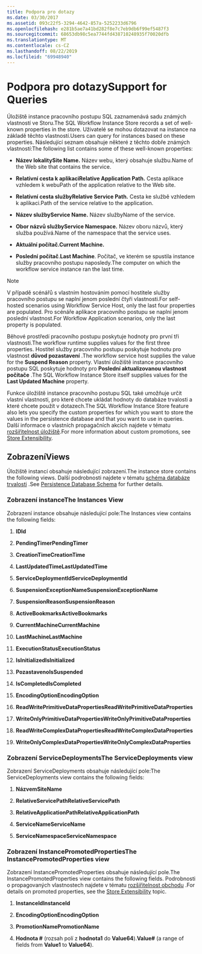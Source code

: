 ```yaml
---
title: Podpora pro dotazy
ms.date: 03/30/2017
ms.assetid: 093c22f5-3294-4642-857a-5252233d6796
ms.openlocfilehash: e281b5ae7a41bd282f8e7c7eb9db6f99ef5487f3
ms.sourcegitcommit: 68653db98c5ea7744fd438710248935f70020dfb
ms.translationtype: MT
ms.contentlocale: cs-CZ
ms.lasthandoff: 08/22/2019
ms.locfileid: "69948940"
---
```

# <a name="support-for-queries"></a><span data-ttu-id="042de-102">Podpora pro dotazy</span><span class="sxs-lookup"><span data-stu-id="042de-102">Support for Queries</span></span>
<span data-ttu-id="042de-103">Úložiště instance pracovního postupu SQL zaznamenává sadu známých vlastností ve Storu.</span><span class="sxs-lookup"><span data-stu-id="042de-103">The SQL Workflow Instance Store records a set of well-known properties in the store.</span></span> <span data-ttu-id="042de-104">Uživatelé se mohou dotazovat na instance na základě těchto vlastností.</span><span class="sxs-lookup"><span data-stu-id="042de-104">Users can query for instances based on these properties.</span></span> <span data-ttu-id="042de-105">Následující seznam obsahuje některé z těchto dobře známých vlastností:</span><span class="sxs-lookup"><span data-stu-id="042de-105">The following list contains some of these well-known properties:</span></span>  
  
- <span data-ttu-id="042de-106">**Název lokality**</span><span class="sxs-lookup"><span data-stu-id="042de-106">**Site Name.**</span></span> <span data-ttu-id="042de-107">Název webu, který obsahuje službu.</span><span class="sxs-lookup"><span data-stu-id="042de-107">Name of the Web site that contains the service.</span></span>  
  
- <span data-ttu-id="042de-108">**Relativní cesta k aplikaci**</span><span class="sxs-lookup"><span data-stu-id="042de-108">**Relative Application Path.**</span></span> <span data-ttu-id="042de-109">Cesta aplikace vzhledem k webu</span><span class="sxs-lookup"><span data-stu-id="042de-109">Path of the application relative to the Web site.</span></span>  
  
- <span data-ttu-id="042de-110">**Relativní cesta služby**</span><span class="sxs-lookup"><span data-stu-id="042de-110">**Relative Service Path.**</span></span> <span data-ttu-id="042de-111">Cesta ke službě vzhledem k aplikaci.</span><span class="sxs-lookup"><span data-stu-id="042de-111">Path of the service relative to the application.</span></span>  
  
- <span data-ttu-id="042de-112">**Název služby**</span><span class="sxs-lookup"><span data-stu-id="042de-112">**Service Name.**</span></span> <span data-ttu-id="042de-113">Název služby</span><span class="sxs-lookup"><span data-stu-id="042de-113">Name of the service.</span></span>  
  
- <span data-ttu-id="042de-114">**Obor názvů služby**</span><span class="sxs-lookup"><span data-stu-id="042de-114">**Service Namespace.**</span></span> <span data-ttu-id="042de-115">Název oboru názvů, který služba používá.</span><span class="sxs-lookup"><span data-stu-id="042de-115">Name of the namespace that the service uses.</span></span>  
  
- <span data-ttu-id="042de-116">**Aktuální počítač.**</span><span class="sxs-lookup"><span data-stu-id="042de-116">**Current Machine.**</span></span>  
  
- <span data-ttu-id="042de-117">**Poslední počítač**.</span><span class="sxs-lookup"><span data-stu-id="042de-117">**Last Machine**.</span></span> <span data-ttu-id="042de-118">Počítač, ve kterém se spustila instance služby pracovního postupu naposledy.</span><span class="sxs-lookup"><span data-stu-id="042de-118">The computer on which the workflow service instance ran the last time.</span></span>  
  
> [!NOTE]
> <span data-ttu-id="042de-119">V případě scénářů s vlastním hostováním pomocí hostitele služby pracovního postupu se naplní jenom poslední čtyři vlastnosti.</span><span class="sxs-lookup"><span data-stu-id="042de-119">For self-hosted scenarios using Workflow Service Host, only the last four properties are populated.</span></span> <span data-ttu-id="042de-120">Pro scénáře aplikace pracovního postupu se naplní jenom poslední vlastnost.</span><span class="sxs-lookup"><span data-stu-id="042de-120">For Workflow Application scenarios, only the last property is populated.</span></span>  
  
 <span data-ttu-id="042de-121">Běhové prostředí pracovního postupu poskytuje hodnoty pro první tři vlastnosti.</span><span class="sxs-lookup"><span data-stu-id="042de-121">The workflow runtime supplies values for the first three properties.</span></span> <span data-ttu-id="042de-122">Hostitel služby pracovního postupu poskytuje hodnotu pro vlastnost **důvod pozastavení** .</span><span class="sxs-lookup"><span data-stu-id="042de-122">The workflow service host supplies the value for the **Suspend Reason** property.</span></span> <span data-ttu-id="042de-123">Vlastní úložiště instance pracovního postupu SQL poskytuje hodnoty pro **Poslední aktualizovanou vlastnost počítače** .</span><span class="sxs-lookup"><span data-stu-id="042de-123">The SQL Workflow Instance Store itself supplies values for the **Last Updated Machine** property.</span></span>  
  
 <span data-ttu-id="042de-124">Funkce úložiště instance pracovního postupu SQL také umožňuje určit vlastní vlastnosti, pro které chcete ukládat hodnoty do databáze trvalosti a které chcete použít v dotazech.</span><span class="sxs-lookup"><span data-stu-id="042de-124">The SQL Workflow Instance Store feature also lets you specify the custom properties for which you want to store the values in the persistence database and that you want to use in queries.</span></span> <span data-ttu-id="042de-125">Další informace o vlastních propagačních akcích najdete v tématu [rozšiřitelnost úložiště](store-extensibility.md).</span><span class="sxs-lookup"><span data-stu-id="042de-125">For more information about custom promotions, see [Store Extensibility](store-extensibility.md).</span></span>  
  
## <a name="views"></a><span data-ttu-id="042de-126">Zobrazení</span><span class="sxs-lookup"><span data-stu-id="042de-126">Views</span></span>  
 <span data-ttu-id="042de-127">Úložiště instancí obsahuje následující zobrazení.</span><span class="sxs-lookup"><span data-stu-id="042de-127">The instance store contains the following views.</span></span> <span data-ttu-id="042de-128">Další podrobnosti najdete v tématu [schéma databáze trvalosti](persistence-database-schema.md) .</span><span class="sxs-lookup"><span data-stu-id="042de-128">See [Persistence Database Schema](persistence-database-schema.md) for further details.</span></span>  
  
### <a name="the-instances-view"></a><span data-ttu-id="042de-129">Zobrazení instance</span><span class="sxs-lookup"><span data-stu-id="042de-129">The Instances View</span></span>  
 <span data-ttu-id="042de-130">Zobrazení instance obsahuje následující pole:</span><span class="sxs-lookup"><span data-stu-id="042de-130">The Instances view contains the following fields:</span></span>  
  
1. <span data-ttu-id="042de-131">**ID**</span><span class="sxs-lookup"><span data-stu-id="042de-131">**Id**</span></span>  
  
2. <span data-ttu-id="042de-132">**PendingTimer**</span><span class="sxs-lookup"><span data-stu-id="042de-132">**PendingTimer**</span></span>  
  
3. <span data-ttu-id="042de-133">**CreationTime**</span><span class="sxs-lookup"><span data-stu-id="042de-133">**CreationTime**</span></span>  
  
4. <span data-ttu-id="042de-134">**LastUpdatedTime**</span><span class="sxs-lookup"><span data-stu-id="042de-134">**LastUpdatedTime**</span></span>  
  
5. <span data-ttu-id="042de-135">**ServiceDeploymentId**</span><span class="sxs-lookup"><span data-stu-id="042de-135">**ServiceDeploymentId**</span></span>  
  
6. <span data-ttu-id="042de-136">**SuspensionExceptionName**</span><span class="sxs-lookup"><span data-stu-id="042de-136">**SuspensionExceptionName**</span></span>  
  
7. <span data-ttu-id="042de-137">**SuspensionReason**</span><span class="sxs-lookup"><span data-stu-id="042de-137">**SuspensionReason**</span></span>  
  
8. <span data-ttu-id="042de-138">**ActiveBookmarks**</span><span class="sxs-lookup"><span data-stu-id="042de-138">**ActiveBookmarks**</span></span>  
  
9. <span data-ttu-id="042de-139">**CurrentMachine**</span><span class="sxs-lookup"><span data-stu-id="042de-139">**CurrentMachine**</span></span>  
  
10. <span data-ttu-id="042de-140">**LastMachine**</span><span class="sxs-lookup"><span data-stu-id="042de-140">**LastMachine**</span></span>  
  
11. <span data-ttu-id="042de-141">**ExecutionStatus**</span><span class="sxs-lookup"><span data-stu-id="042de-141">**ExecutionStatus**</span></span>  
  
12. <span data-ttu-id="042de-142">**IsInitialized**</span><span class="sxs-lookup"><span data-stu-id="042de-142">**IsInitialized**</span></span>  
  
13. <span data-ttu-id="042de-143">**Pozastaveno**</span><span class="sxs-lookup"><span data-stu-id="042de-143">**IsSuspended**</span></span>  
  
14. <span data-ttu-id="042de-144">**IsCompleted**</span><span class="sxs-lookup"><span data-stu-id="042de-144">**IsCompleted**</span></span>  
  
15. <span data-ttu-id="042de-145">**EncodingOption**</span><span class="sxs-lookup"><span data-stu-id="042de-145">**EncodingOption**</span></span>  
  
16. <span data-ttu-id="042de-146">**ReadWritePrimitiveDataProperties**</span><span class="sxs-lookup"><span data-stu-id="042de-146">**ReadWritePrimitiveDataProperties**</span></span>  
  
17. <span data-ttu-id="042de-147">**WriteOnlyPrimitiveDataProperties**</span><span class="sxs-lookup"><span data-stu-id="042de-147">**WriteOnlyPrimitiveDataProperties**</span></span>  
  
18. <span data-ttu-id="042de-148">**ReadWriteComplexDataProperties**</span><span class="sxs-lookup"><span data-stu-id="042de-148">**ReadWriteComplexDataProperties**</span></span>  
  
19. <span data-ttu-id="042de-149">**WriteOnlyComplexDataProperties**</span><span class="sxs-lookup"><span data-stu-id="042de-149">**WriteOnlyComplexDataProperties**</span></span>  
  
### <a name="the-servicedeployments-view"></a><span data-ttu-id="042de-150">Zobrazení ServiceDeployments</span><span class="sxs-lookup"><span data-stu-id="042de-150">The ServiceDeployments view</span></span>  
 <span data-ttu-id="042de-151">Zobrazení ServiceDeployments obsahuje následující pole:</span><span class="sxs-lookup"><span data-stu-id="042de-151">The ServiceDeployments view contains the following fields:</span></span>  
  
1. <span data-ttu-id="042de-152">**Názvem**</span><span class="sxs-lookup"><span data-stu-id="042de-152">**SiteName**</span></span>  
  
2. <span data-ttu-id="042de-153">**RelativeServicePath**</span><span class="sxs-lookup"><span data-stu-id="042de-153">**RelativeServicePath**</span></span>  
  
3. <span data-ttu-id="042de-154">**RelativeApplicationPath**</span><span class="sxs-lookup"><span data-stu-id="042de-154">**RelativeApplicationPath**</span></span>  
  
4. <span data-ttu-id="042de-155">**ServiceName**</span><span class="sxs-lookup"><span data-stu-id="042de-155">**ServiceName**</span></span>  
  
5. <span data-ttu-id="042de-156">**ServiceNamespace**</span><span class="sxs-lookup"><span data-stu-id="042de-156">**ServiceNamespace**</span></span>  
  
### <a name="the-instancepromotedproperties-view"></a><span data-ttu-id="042de-157">Zobrazení InstancePromotedProperties</span><span class="sxs-lookup"><span data-stu-id="042de-157">The InstancePromotedProperties view</span></span>  
 <span data-ttu-id="042de-158">Zobrazení InstancePromotedProperties obsahuje následující pole.</span><span class="sxs-lookup"><span data-stu-id="042de-158">The InstancePromotedProperties view contains the following fields.</span></span> <span data-ttu-id="042de-159">Podrobnosti o propagovaných vlastnostech najdete v tématu [rozšiřitelnost obchodu](store-extensibility.md) .</span><span class="sxs-lookup"><span data-stu-id="042de-159">For details on promoted properties, see the [Store Extensibility](store-extensibility.md) topic.</span></span>  
  
1. <span data-ttu-id="042de-160">**InstanceId**</span><span class="sxs-lookup"><span data-stu-id="042de-160">**InstanceId**</span></span>  
  
2. <span data-ttu-id="042de-161">**EncodingOption**</span><span class="sxs-lookup"><span data-stu-id="042de-161">**EncodingOption**</span></span>  
  
3. <span data-ttu-id="042de-162">**PromotionName**</span><span class="sxs-lookup"><span data-stu-id="042de-162">**PromotionName**</span></span>  
  
4. <span data-ttu-id="042de-163">**Hodnota #** (rozsah polí z **hodnota1** do **Value64**).</span><span class="sxs-lookup"><span data-stu-id="042de-163">**Value#** (a range of fields from **Value1** to **Value64**).</span></span>

